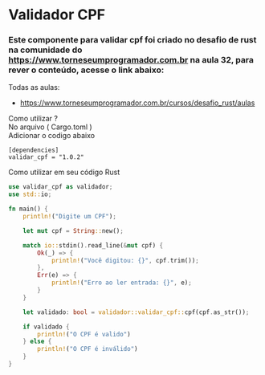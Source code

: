 # Validador CPF
### Este componente para validar cpf foi criado no desafio de rust na comunidade do https://www.torneseumprogramador.com.br na aula 32, para rever o conteúdo, acesse o link abaixo:

Todas as aulas:
- https://www.torneseumprogramador.com.br/cursos/desafio_rust/aulas

Como utilizar ? <br>
No arquivo ( Cargo.toml ) <br>
Adicionar o codigo abaixo

```
[dependencies]
validar_cpf = "1.0.2"
```

Como utilizar em seu código Rust
```rust
use validar_cpf as validador;
use std::io;

fn main() {
    println!("Digite um CPF");

    let mut cpf = String::new();

    match io::stdin().read_line(&mut cpf) {
        Ok(_) => {
            println!("Você digitou: {}", cpf.trim());
        },
        Err(e) => {
            println!("Erro ao ler entrada: {}", e);
        }
    }

    let validado: bool = validador::validar_cpf::cpf(cpf.as_str());

    if validado {
        println!("O CPF é valido")
    } else {
        println!("O CPF é inválido")
    }
}
```
